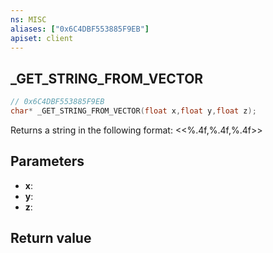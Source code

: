 ```yaml
---
ns: MISC
aliases: ["0x6C4DBF553885F9EB"]
apiset: client
---
```

## _GET_STRING_FROM_VECTOR

```c
// 0x6C4DBF553885F9EB
char* _GET_STRING_FROM_VECTOR(float x,float y,float z);
```

Returns a string in the following format: <<%.4f,%.4f,%.4f>>

## Parameters
* **x**:
* **y**:
* **z**:

## Return value


